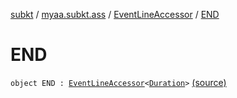 [subkt](../../index.md) / [myaa.subkt.ass](../index.md) / [EventLineAccessor](index.md) / [END](./-e-n-d.md)

# END

`object END : `[`EventLineAccessor`](index.md)`<`[`Duration`](https://docs.oracle.com/javase/9/docs/api/java/time/Duration.html)`>` [(source)](https://github.com/Myaamori/SubKt/blob/0.1.8/src/main/kotlin/myaa/subkt/ass/parser.kt#L433)